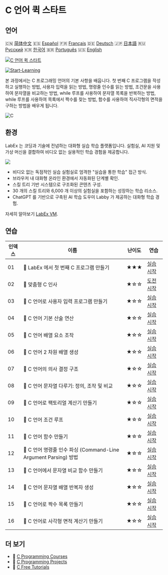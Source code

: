# C 언어 퀵 스타트

## 언어

🇨🇳 [简体中文](README_zh.md) 🇪🇸 [Español](README_es.md) 🇫🇷 [Français](README_fr.md) 🇩🇪 [Deutsch](README_de.md) 🇯🇵 [日本語](README_ja.md) 🇷🇺 [Русский](README_ru.md) 🇰🇷 [한국어](README_ko.md) 🇧🇷 [Português](README_pt.md) 🇺🇸 [English](README.md) 

[![C 언어 퀵 스타트](https://cover-creator.labex.io/quick-start-with-c.png?lang=ko)](https://labex.io/ko/courses/quick-start-with-c)

[![Start-Learning](https://img.shields.io/badge/Start-Learning-whitesmoke?style=for-the-badge)](https://labex.io/ko/courses/quick-start-with-c)

본 과정에서는 C 프로그래밍 언어의 기본 사항을 배웁니다. 첫 번째 C 프로그램을 작성하고 실행하는 방법, 사용자 입력을 읽는 방법, 명령줄 인수를 읽는 방법, 조건문을 사용하여 문자열을 비교하는 방법, while 루프를 사용하여 문자열 목록을 반복하는 방법, while 루프를 사용하여 목록에서 짝수를 찾는 방법, 함수를 사용하여 직사각형의 면적을 구하는 방법을 배우게 됩니다.

![C](https://img.shields.io/badge/C-whitesmoke?style=for-the-badge&logo=c)


## 환경

LabEx 는 코딩과 기술에 전념하는 대화형 실습 학습 플랫폼입니다. 실험실, AI 지원 및 가상 머신을 결합하여 비디오 없는 실용적인 학습 경험을 제공합니다.

![](https://tutorial-screenshot.getvm.io/images/vm-1725247253.png)

- 비디오 없는 독점적인 실습 실험실로 엄격한 "실습을 통한 학습" 접근 방식.
- 브라우저 내 대화형 온라인 환경에서 자동화된 단계별 확인.
- 스킬 트리 기반 시스템으로 구조화된 콘텐츠 구성.
- 30 개의 스킬 트리와 6,000 개 이상의 실험실을 포함하는 성장하는 학습 리소스.
- ChatGPT 를 기반으로 구축된 AI 학습 도우미 Labby 가 제공하는 대화형 학습 경험.

자세히 알아보기 [LabEx VM](https://support.labex.io/using-labex/virtual-machine).

## 연습

|   인덱스 | 이름                                                            | 난이도   | 연습                                                                                                                   |
|----------|-----------------------------------------------------------------|----------|------------------------------------------------------------------------------------------------------------------------|
|       01 | 📖 LabEx 에서 첫 번째 C 프로그램 만들기                         | ★★★      | <a target='_blank' href='https://labex.io/ko/tutorials/c-create-your-first-c-program-in-labex-438241'>실습 시작</a>    |
|       02 | 🎯 맞춤형 C 인사                                                | ★☆☆      | <a target='_blank' href='https://labex.io/ko/tutorials/c-personalized-c-greeting-391828'>도전 시작</a>                 |
|       03 | 📖 C 언어로 사용자 입력 프로그램 만들기                         | ★☆☆      | <a target='_blank' href='https://labex.io/ko/tutorials/c-create-user-input-program-in-c-438242'>실습 시작</a>          |
|       04 | 📖 C 언어 기본 산술 연산                                        | ★☆☆      | <a target='_blank' href='https://labex.io/ko/tutorials/c-basic-arithmetic-operations-in-c-438262'>실습 시작</a>        |
|       05 | 📖 C 언어 배열 요소 조작                                        | ★☆☆      | <a target='_blank' href='https://labex.io/ko/tutorials/c-manipulate-array-elements-in-c-438261'>실습 시작</a>          |
|       06 | 📖 C 언어 2 차원 배열 생성                                      | ★☆☆      | <a target='_blank' href='https://labex.io/ko/tutorials/c-create-two-dimensional-arrays-in-c-438259'>실습 시작</a>      |
|       07 | 📖 C 언어의 의사 결정 구조                                      | ★☆☆      | <a target='_blank' href='https://labex.io/ko/tutorials/c-decision-making-structures-in-c-438255'>실습 시작</a>         |
|       08 | 📖 C 언어 문자열 다루기: 정의, 조작 및 비교                     | ★☆☆      | <a target='_blank' href='https://labex.io/ko/tutorials/c-strings-and-manipulate-them-in-c-438258'>실습 시작</a>        |
|       09 | 📖 C 언어로 팩토리얼 계산기 만들기                              | ★☆☆      | <a target='_blank' href='https://labex.io/ko/tutorials/c-create-factorial-calculator-in-c-438256'>실습 시작</a>        |
|       10 | 📖 C 언어 조건 루프                                             | ★☆☆      | <a target='_blank' href='https://labex.io/ko/tutorials/c-conditional-loops-in-c-438260'>실습 시작</a>                  |
|       11 | 📖 C 언어 함수 만들기                                           | ★☆☆      | <a target='_blank' href='https://labex.io/ko/tutorials/c-create-functions-in-c-438257'>실습 시작</a>                   |
|       12 | 📖 C 언어 명령줄 인수 파싱 (Command-Line Argument Parsing) 방법 | ★☆☆      | <a target='_blank' href='https://labex.io/ko/tutorials/c-parse-command-line-arguments-in-c-438243'>실습 시작</a>       |
|       13 | 📖 C 언어에서 문자열 비교 함수 만들기                           | ★☆☆      | <a target='_blank' href='https://labex.io/ko/tutorials/c-create-string-comparison-functions-in-c-438244'>실습 시작</a> |
|       14 | 📖 C 언어 문자열 배열 반복자 생성                               | ★☆☆      | <a target='_blank' href='https://labex.io/ko/tutorials/c-create-string-array-iterators-in-c-438245'>실습 시작</a>      |
|       15 | 📖 C 언어로 짝수 목록 만들기                                    | ★☆☆      | <a target='_blank' href='https://labex.io/ko/tutorials/c-create-even-numbers-list-in-c-438246'>실습 시작</a>           |
|       16 | 📖 C 언어로 사각형 면적 계산기 만들기                           | ★☆☆      | <a target='_blank' href='https://labex.io/ko/tutorials/c-create-a-rectangle-area-calculator-in-c-438247'>실습 시작</a> |

## 더 보기

- 🔗 [C Programming Courses](https://github.com/labex-labs/awesome-programming-courses)
- 🔗 [C Programming Projects](https://github.com/labex-labs/awesome-programming-projects)
- 🔗 [C Free Tutorials](https://github.com/labex-labs/c-free-tutorials)

